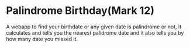 # Palindrome Birthday(Mark 12)
  
  A webapp to find your birthdate or any given date is palindrome or not, it calculates and tells you the nearest palidrome date and it also tells you by how many date you missed it.

